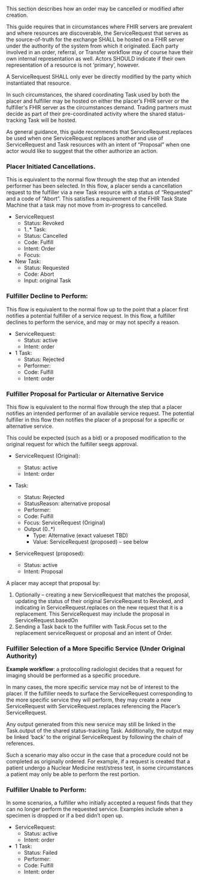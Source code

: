 This section describes how an order may be cancelled or modified after creation.

This guide requires that in circumstances where FHIR servers are prevalent and where resources are discoverable, the ServiceRequest that serves as the source-of-truth for the exchange SHALL be hosted on a FHIR server under the authority of the system from which it originated. Each party involved in an order, referral, or Transfer workflow may of course have their own internal representation as well. Actors SHOULD indicate if their own representation of a resource is not ‘primary’, however. 

A ServiceRequest SHALL only ever be directly modified by the party which instantiated that resource. 

In such circumstances, the shared coordinating Task used by both the placer and fulfiller may be hosted on either the placer’s FHIR server or the fulfiller's FHIR server as the circumstances demand. Trading partners must decide as part of their pre-coordinated activity where the shared status-tracking Task will be hosted.
 
As general guidance, this guide recommends that ServiceRequest.replaces be used when one ServiceRequest replaces another and use of ServiceRequest and Task resources with an intent of “Proposal” when one actor would like to suggest that the other authorize an action.


### Placer Initiated Cancellations.

This is equivalent to the normal flow through the step that an intended performer has been selected. In this flow, a placer sends a cancellation request to the fulfiller via a new Task resource with a status of “Requested” and a code of “Abort”. This satisfies a requirement of the FHIR Task State Machine that a task may not move from in-progress to cancelled. 
*	ServiceRequest
    *	Status: Revoked
    *	1..* Task:
    *	Status: Cancelled 
    *	Code: Fulfill
    *	Intent: Order
    *	Focus: <the ServiceRequest>
*	New Task:
    *	Status: Requested
    *	Code: Abort
    * Input: original Task

### Fulfiller Decline to Perform:

This flow is equivalent to the normal flow up to the point that a placer first notifies a potential fulfiller of a service request. In this flow, a fulfiller declines to perform the service, and may or may not specify a reason. 
*	ServiceRequest:
    *	Status: active
    *	Intent: order
*	1 Task:
    *	Status: Rejected
    *	Performer: <specified>
    *	Code: Fulfill
    *	Intent: order

### Fulfiller Proposal for Particular or Alternative Service

This flow is equivalent to the normal flow through the step that a placer notifies an intended performer of an available service request. The potential fulfiller in this flow then notifies the placer of a proposal for a specific or alternative service. 

This could be expected (such as a bid) or a proposed modification to the original request for which the fulfiller seegs approval. 
*	ServiceRequest (Original):
    *	Status: active
    *	Intent: order
*	Task:
    *	Status: Rejected
    * StatusReason: alternative proposal
    *	Performer: <specified>
    *	Code: Fulfill
    *	Focus: ServiceRequest (Original)
    *	Output (0..*)  
        *	Type: Alternative (exact valueset TBD)
        *	Value: ServiceRequest (proposed) – see below

*	ServiceRequest (proposed):
    *	Status: active
    *	Intent: Proposal

A placer may accept that proposal by:
1. Optionally – creating a new ServiceRequest that matches the proposal, updating the status of their original ServiceRequest to Revoked, and indicating in ServiceRequest.replaces on the new request that it is a replacement. This ServiceRequest may include the proposal in ServiceRequest.basedOn
2. Sending a Task back to the fulfiller with Task.Focus set to the replacement serviceRequest or proposal and an intent of Order.

### Fulfiller Selection of a More Specific Service (Under Original Authority)

**Example workflow**: a protocolling radiologist decides that a request for imaging should be performed as a specific procedure.

In many cases, the more specific service may not be of interest to the placer. If the fulfiller needs to surface the ServiceRequest corresponding to the more specific service they will perform, they may create a new ServiceRequest with ServiceRequest.replaces referencing the Placer’s ServiceRequest. 

Any output generated from this new service may still be linked in the Task.output of the shared status-tracking Task. Additionally, the output may be linked ‘back’ to the original ServiceRequest by following the chain of references.

Such a scenario may also occur in the case that a procedure could not be completed as originally ordered. For example, if a request is created that a patient undergo a Nuclear Medicine rest/stress test, in some circumstances a patient may only be able to perform the rest portion. 

### Fulfiller Unable to Perform:
In some scenarios, a fulfiller who initially accepted a request finds that they can no longer perform the requested service. Examples include when a specimen is dropped or if a bed didn’t open up. 
*	ServiceRequest:
    *	Status: active
    *	Intent: order
*	1 Task:
    * Status: Failed
    *	Performer: <specified>
    *	Code: Fulfill
    *	Intent: order


